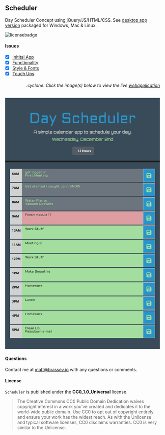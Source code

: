 ## Scheduler

Day Scheduler Concept using jQuery/JS/HTML/CSS. See [desktop app version](https://github.com/MBrassey/Scheduler-Electron) packaged for Windows, Mac & Linux.

![licensebadge](https://img.shields.io/badge/license-CC0_1.0_Universal-blue)

#### Issues

- [x] [Initital App](https://github.com/MBrassey/Scheduler/issues/1)
- [x] [Functionality](https://github.com/MBrassey/Scheduler/issues/2)
- [x] [Style & Fonts](https://github.com/MBrassey/Scheduler/issues/3)
- [x] [Touch Ups](https://github.com/MBrassey/Scheduler/issues/4)

<h6><p align="right">:cyclone: Click the image(s) below to view the live <a id="Screenshots" href="https://MBrassey.github.io/Scheduler/">webapplication</a></p></h6>

[<p align="center"><img src="assets/img/Preview.png">](https://MBrassey.github.io/Scheduler/)

#### Questions

Contact me at [matt@brassey.io](mailto:matt@brassey.io) with any questions or comments.

#### License

`Scheduler` is published under the **CC0_1.0_Universal** license.

> The Creative Commons CC0 Public Domain Dedication waives copyright interest in a work you've created and dedicates it to the world-wide public domain. Use CC0 to opt out of copyright entirely and ensure your work has the widest reach. As with the Unlicense and typical software licenses, CC0 disclaims warranties. CC0 is very similar to the Unlicense.
